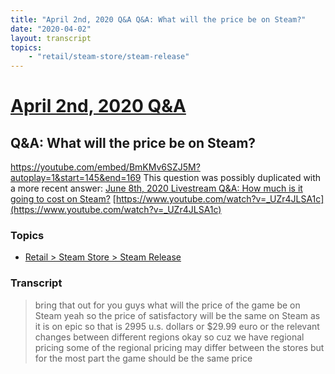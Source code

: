 ```yaml
---
title: "April 2nd, 2020 Q&A Q&A: What will the price be on Steam?"
date: "2020-04-02"
layout: transcript
topics:
    - "retail/steam-store/steam-release"
---
```

# [April 2nd, 2020 Q&A](../2020-04-02.md)
## Q&A: What will the price be on Steam?
https://youtube.com/embed/BmKMv6SZJ5M?autoplay=1&start=145&end=169
This question was possibly duplicated with a more recent answer: [June 8th, 2020 Livestream Q&A: How much is it going to cost on Steam?](./yt-_UZr4JLSA1c.md) [https://www.youtube.com/watch?v=_UZr4JLSA1c](https://www.youtube.com/watch?v=_UZr4JLSA1c)


### Topics
* [Retail > Steam Store > Steam Release](../topics/retail/steam-store/steam-release.md)

### Transcript

> bring that out for you guys what will the price of the game be on Steam yeah so the price of satisfactory will be the same on Steam as it is on epic so that is 2995 u.s. dollars or $29.99 euro or the relevant changes between different regions okay so cuz we have regional pricing some of the regional pricing may differ between the stores but for the most part the game should be the same price

